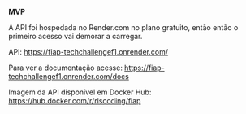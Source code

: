 **MVP**

A API foi hospedada no Render.com no plano gratuito, então então o primeiro acesso vai demorar a carregar.

API: https://fiap-techchallengef1.onrender.com/ 

Para ver a documentação acesse: https://fiap-techchallengef1.onrender.com/docs 

Imagem da API disponível em Docker Hub: https://hub.docker.com/r/rlscoding/fiap 
